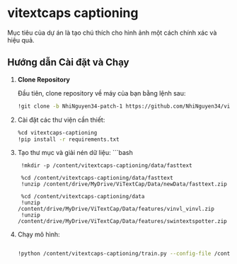 # vitextcaps captioning

Mục tiêu của dự án là tạo chú thích cho hình ảnh một cách chính xác và hiệu quả.

## Hướng dẫn Cài đặt và Chạy

1. **Clone Repository**

   Đầu tiên, clone repository về máy của bạn bằng lệnh sau:

   ```bash
   !git clone -b NhiNguyen34-patch-1 https://github.com/NhiNguyen34/vitextcaps-captioning.git

2. Cài đặt các thư viện cần thiết:
    ```bash
    %cd vitextcaps-captioning 
    !pip install -r requirements.txt

3. Tạo thư mục và giải nén dữ liệu:
       ```bash

        !mkdir -p /content/vitextcaps-captioning/data/fasttext
   
        %cd /content/vitextcaps-captioning/data/fasttext
        !unzip /content/drive/MyDrive/ViTextCap/Data/newData/fasttext.zip
        
        %cd /content/vitextcaps-captioning/data
        !unzip /content/drive/MyDrive/ViTextCap/Data/features/vinvl_vinvl.zip
        !unzip /content/drive/MyDrive/ViTextCap/Data/features/swintextspotter.zip 

5. Chạy mô hình:
      ```bash
      
      !python /content/vitextcaps-captioning/train.py --config-file /content/vitextcaps-captioning/configs/mmf_m4c_captioner.yaml
